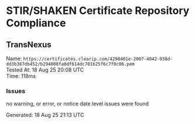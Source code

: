 # STIR/SHAKEN Certificate Repository Compliance

## TransNexus

Name: `https://certificates.clearip.com/4298401e-2007-4042-938d-dd3b387db452/b294008fa0df614dc701b25f6c7f0c06.pem`\
Tested At: 18 Aug 25 20:08 UTC\
Time: 118ms

### Issues

no warning, or error, or notice date level issues were found

Generated: 18 Aug 25 21:13 UTC